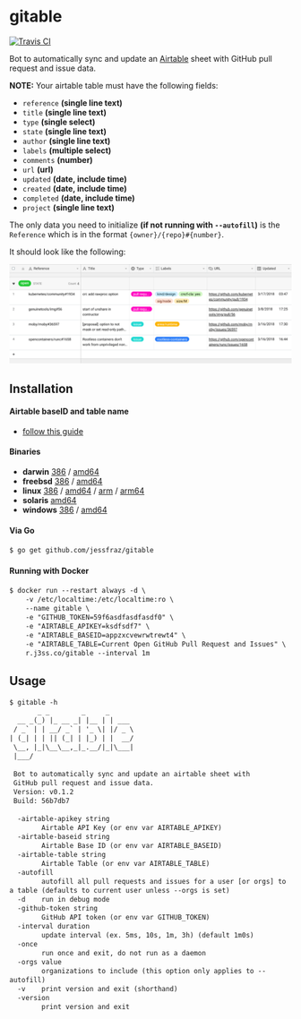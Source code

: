# gitable

[![Travis CI](https://travis-ci.org/jessfraz/gitable.svg?branch=master)](https://travis-ci.org/jessfraz/gitable)

Bot to automatically sync and update an [Airtable](https://airtable.com) sheet with 
GitHub pull request and issue data.


**NOTE:** Your airtable table must have the following fields: 
- `reference` **(single line text)**
- `title` **(single line text)** 
- `type` **(single select)**
- `state` **(single line text)**
- `author` **(single line text)**
- `labels` **(multiple select)**
- `comments` **(number)**
- `url` **(url)**
- `updated` **(date, include time)**
- `created` **(date, include  time)**
- `completed` **(date, include time)**
- `project` **(single line text)**

The only data you need to initialize **(if not running with `--autofill`)** 
is the `Reference` which is in the format
`{owner}/{repo}#{number}`.

It should look like the following:

![airtable.png](airtable.png)


## Installation

#### Airtable baseID and table name

 - [follow this guide](http://help.grow.com/connecting-your-data-internal-and-project-management/airtable/airtable-how-to-connect)

#### Binaries

- **darwin** [386](https://github.com/jessfraz/gitable/releases/download/v0.1.2/gitable-darwin-386) / [amd64](https://github.com/jessfraz/gitable/releases/download/v0.1.2/gitable-darwin-amd64)
- **freebsd** [386](https://github.com/jessfraz/gitable/releases/download/v0.1.2/gitable-freebsd-386) / [amd64](https://github.com/jessfraz/gitable/releases/download/v0.1.2/gitable-freebsd-amd64)
- **linux** [386](https://github.com/jessfraz/gitable/releases/download/v0.1.2/gitable-linux-386) / [amd64](https://github.com/jessfraz/gitable/releases/download/v0.1.2/gitable-linux-amd64) / [arm](https://github.com/jessfraz/gitable/releases/download/v0.1.2/gitable-linux-arm) / [arm64](https://github.com/jessfraz/gitable/releases/download/v0.1.2/gitable-linux-arm64)
- **solaris** [amd64](https://github.com/jessfraz/gitable/releases/download/v0.1.2/gitable-solaris-amd64)
- **windows** [386](https://github.com/jessfraz/gitable/releases/download/v0.1.2/gitable-windows-386) / [amd64](https://github.com/jessfraz/gitable/releases/download/v0.1.2/gitable-windows-amd64)

#### Via Go

```bash
$ go get github.com/jessfraz/gitable
```

#### Running with Docker

```console
$ docker run --restart always -d \
    -v /etc/localtime:/etc/localtime:ro \
    --name gitable \
    -e "GITHUB_TOKEN=59f6asdfasdfasdf0" \
    -e "AIRTABLE_APIKEY=ksdfsdf7" \
    -e "AIRTABLE_BASEID=appzxcvewrwtrewt4" \
    -e "AIRTABLE_TABLE=Current Open GitHub Pull Request and Issues" \
    r.j3ss.co/gitable --interval 1m
```

## Usage

```console
$ gitable -h
       _ _        _     _
  __ _(_) |_ __ _| |__ | | ___
 / _` | | __/ _` | '_ \| |/ _ \
| (_| | | || (_| | |_) | |  __/
 \__, |_|\__\__,_|_.__/|_|\___|
 |___/

 Bot to automatically sync and update an airtable sheet with
 GitHub pull request and issue data.
 Version: v0.1.2
 Build: 56b7db7

  -airtable-apikey string
        Airtable API Key (or env var AIRTABLE_APIKEY)
  -airtable-baseid string
        Airtable Base ID (or env var AIRTABLE_BASEID)
  -airtable-table string
        Airtable Table (or env var AIRTABLE_TABLE)
  -autofill
        autofill all pull requests and issues for a user [or orgs] to a table (defaults to current user unless --orgs is set)
  -d    run in debug mode
  -github-token string
        GitHub API token (or env var GITHUB_TOKEN)
  -interval duration
        update interval (ex. 5ms, 10s, 1m, 3h) (default 1m0s)
  -once
        run once and exit, do not run as a daemon
  -orgs value
        organizations to include (this option only applies to --autofill)
  -v    print version and exit (shorthand)
  -version
        print version and exit
```
